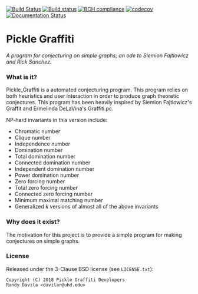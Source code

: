 [![Build Status](https://travis-ci.org/somacdivad/grinpy.svg?branch=master)](https://travis-ci.org/somacdivad/grinpy) [![Build status](https://ci.appveyor.com/api/projects/status/aqqnfhlce26f09xn/branch/master?svg=true)](https://ci.appveyor.com/project/somacdivad/grinpy/branch/master) [![BCH compliance](https://bettercodehub.com/edge/badge/somacdivad/grinpy)](https://bettercodehub.com/) [![codecov](https://codecov.io/gh/somacdivad/grinpy/branch/master/graph/badge.svg)](https://codecov.io/gh/somacdivad/grinpy) [![Documentation Status](https://readthedocs.org/projects/grinpy/badge/)](http://grinpy.readthedocs.io/en/latest/)

# Pickle Graffiti
*A program for conjecturing on simple graphs; an ode to Siemion Fajtlowicz and Rick Sanchez.*

### What is it?
Pickle_Graffiti is a automated conjecturing program. This program relies on
both heuristics and user interaction in order to produce graph theoretic
conjectures. This program has been heavily inspired by Siemion Fajtlowicz's Graffit and Ermelinda DeLaVina's Graffiti.pc.

NP-hard invariants in this version include:

* Chromatic number
* Clique number
* Independence number
* Domination number
* Total domination number
* Connected domination number
* Independent domination number
* Power domination number
* Zero forcing number
* Total zero forcing number
* Connected zero forcing number
* Minimum maximal matching number
* Generalized *k* versions of almost all of the above invariants

### Why does it exist?
The motivation for this project is to provide a simple program for
making conjectures on simple graphs.

### License
Released under the 3-Clause BSD license (see `LICENSE.txt`):

    Copyright (C) 2018 Pickle Graffiti Developers
    Randy Davila <davilar@uhd.edu>
